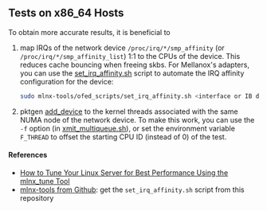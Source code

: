 ## Tests on x86_64 Hosts

To obtain more accurate results, it is beneficial to

1. map IRQs of the network device `/proc/irq/*/smp_affinity` (or `/proc/irq/*/smp_affinity_list`) 1:1 to the CPUs of the device. This reduces cache bouncing when freeing skbs. For Mellanox's adapters, you can use the [set_irq_affinity.sh](https://github.com/Mellanox/mlnx-tools/blob/master/ofed_scripts/set_irq_affinity.sh) script to automate the IRQ affinity configuration for the device:
    ```bash
    sudo mlnx-tools/ofed_scripts/set_irq_affinity.sh <interface or IB device>
    ```
2. pktgen [add_device](https://www.kernel.org/doc/Documentation/networking/pktgen.txt) to the kernel threads associated with the same NUMA node of the network device. To make this work, you can use the `-f` option (in [xmit_multiqueue.sh](./xmit_multiqueue.sh)), or set the environment variable `F_THREAD` to offset the starting CPU ID (instead of 0) of the test.


#### References

- [How to Tune Your Linux Server for Best Performance Using the mlnx_tune Tool](https://community.mellanox.com/s/article/How-to-Tune-Your-Linux-Server-for-Best-Performance-Using-the-mlnx-tune-Tool)
- [mlnx-tools from Github](https://github.com/Mellanox/mlnx-tools): get the `set_irq_affinity.sh` script from this repository
